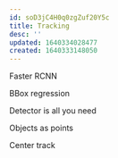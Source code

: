 ```yaml
---
id: soD3jC4H0q0zgZuf20Y5c
title: Tracking
desc: ''
updated: 1640334028477
created: 1640333148050
---
```


Faster RCNN

BBox regression

Detector is all you need

Objects as points

Center track
